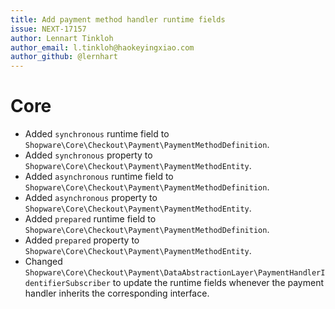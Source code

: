 ```yaml
---
title: Add payment method handler runtime fields
issue: NEXT-17157
author: Lennart Tinkloh
author_email: l.tinkloh@haokeyingxiao.com 
author_github: @lernhart
---
```

# Core
* Added `synchronous` runtime field to `Shopware\Core\Checkout\Payment\PaymentMethodDefinition`.
* Added `synchronous` property to `Shopware\Core\Checkout\Payment\PaymentMethodEntity`.
* Added `asynchronous` runtime field to `Shopware\Core\Checkout\Payment\PaymentMethodDefinition`.
* Added `asynchronous` property to `Shopware\Core\Checkout\Payment\PaymentMethodEntity`.
* Added `prepared` runtime field to `Shopware\Core\Checkout\Payment\PaymentMethodDefinition`.
* Added `prepared` property to `Shopware\Core\Checkout\Payment\PaymentMethodEntity`.
* Changed `Shopware\Core\Checkout\Payment\DataAbstractionLayer\PaymentHandlerIdentifierSubscriber` to update the runtime fields whenever the payment handler inherits the corresponding interface. 
